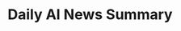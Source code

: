 # Daily AI News Summary






































































































































































































































































































































































































































































































































































































































































































































































































